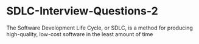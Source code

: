 # SDLC-Interview-Questions-2
The Software Development Life Cycle, or SDLC, is a method for producing high-quality, low-cost software in the least amount of time
